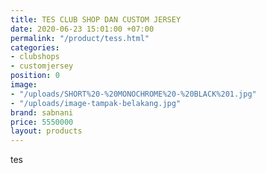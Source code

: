 ```yaml
---
title: TES CLUB SHOP DAN CUSTOM JERSEY
date: 2020-06-23 15:01:00 +07:00
permalink: "/product/tess.html"
categories:
- clubshops
- customjersey
position: 0
image:
- "/uploads/SHORT%20-%20MONOCHROME%20-%20BLACK%201.jpg"
- "/uploads/image-tampak-belakang.jpg"
brand: sabnani
price: 5550000
layout: products
---
```


tes